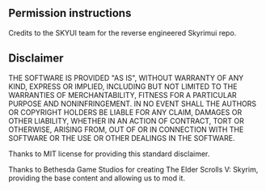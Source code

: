 Permission instructions
-----------------------
Credits to the SKYUI team for the reverse engineered Skyrimui repo.


Disclaimer
----------
THE SOFTWARE IS PROVIDED "AS IS", WITHOUT WARRANTY OF ANY KIND, EXPRESS OR IMPLIED, INCLUDING BUT NOT LIMITED TO THE WARRANTIES OF MERCHANTABILITY, FITNESS FOR A PARTICULAR PURPOSE AND NONINFRINGEMENT. IN NO EVENT SHALL THE AUTHORS OR COPYRIGHT HOLDERS BE LIABLE FOR ANY CLAIM, DAMAGES OR OTHER LIABILITY, WHETHER IN AN ACTION OF CONTRACT, TORT OR OTHERWISE, ARISING FROM, OUT OF OR IN CONNECTION WITH THE SOFTWARE OR THE USE OR OTHER DEALINGS IN THE SOFTWARE.

Thanks to MIT license for providing this standard disclaimer.

Thanks to Bethesda Game Studios for creating The Elder Scrolls V: Skyrim, providing the base content and allowing us to mod it.
